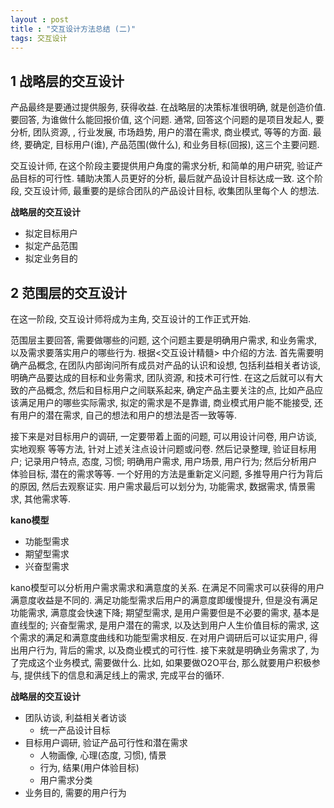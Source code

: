 ```yaml
---
layout : post
title : "交互设计方法总结 (二)"
tags: 交互设计
---
```


## 1 战略层的交互设计
产品最终是要通过提供服务, 获得收益. 在战略层的决策标准很明确, 就是创造价值. 要回答, 为谁做什么能回报价值, 这个问题. 通常, 回答这个问题的是项目发起人, 要分析, 团队资源, , 行业发展, 市场趋势, 用户的潜在需求, 商业模式, 等等的方面. 
最终, 要确定, 目标用户(谁), 产品范围(做什么), 和业务目标(回报), 这三个主要问题. 

交互设计师, 在这个阶段主要提供用户角度的需求分析, 和简单的用户研究, 验证产品目标的可行性. 辅助决策人员更好的分析, 最后就产品设计目标达成一致. 
这个阶段, 交互设计师, 最重要的是综合团队的产品设计目标, 收集团队里每个人 的想法. 

**战略层的交互设计**

- 拟定目标用户
- 拟定产品范围
- 拟定业务目的

## 2 范围层的交互设计
在这一阶段, 交互设计师将成为主角, 交互设计的工作正式开始.
 
范围层主要回答, 需要做哪些的问题, 这个问题主要是明确用户需求, 和业务需求, 以及需求要落实用户的哪些行为.
根据<交互设计精髓> 中介绍的方法. 首先需要明确产品概念, 在团队内部询问所有成员对产品的认识和设想, 包括利益相关者访谈, 明确产品要达成的目标和业务需求, 团队资源, 和技术可行性. 在这之后就可以有大致的产品概念, 然后和目标用户之间联系起来, 确定产品主要关注的点, 比如产品应该满足用户的哪些实际需求, 拟定的需求是不是靠谱, 商业模式用户能不能接受, 还有用户的潜在需求, 自己的想法和用户的想法是否一致等等.

接下来是对目标用户的调研, 一定要带着上面的问题, 可以用设计问卷, 用户访谈, 实地观察 等等方法, 针对上述关注点设计问题或问卷. 然后记录整理, 验证目标用户; 记录用户特点, 态度, 习惯; 明确用户需求, 用户场景, 用户行为; 然后分析用户体验目标, 潜在的需求等等.
一个好用的方法是重新定义问题, 多推导用户行为背后的原因, 然后去观察证实.
用户需求最后可以划分为, 功能需求, 数据需求, 情景需求, 其他需求等.

**kano模型**

- 功能型需求
- 期望型需求
- 兴奋型需求

kano模型可以分析用户需求需求和满意度的关系. 在满足不同需求可以获得的用户满意度收益是不同的. 满足功能型需求后用户的满意度即缓慢提升, 但是没有满足功能需求, 满意度会快速下降; 期望型需求, 是用户需要但是不必要的需求, 基本是直线型的; 兴奋型需求, 是用户潜在的需求, 以及达到用户人生价值目标的需求, 这个需求的满足和满意度曲线和功能型需求相反.
在对用户调研后可以证实用户, 得出用户行为, 背后的需求, 以及商业模式的可行性. 接下来就是明确业务需求了, 为了完成这个业务模式, 需要做什么. 比如, 如果要做O2O平台, 那么就要用户积极参与, 提供线下的信息和满足线上的需求, 完成平台的循环.

**战略层的交互设计**

- 团队访谈, 利益相关者访谈
	- 统一产品设计目标
- 目标用户调研, 验证产品可行性和潜在需求
	- 人物画像, 心理(态度, 习惯), 情景
	- 行为, 结果(用户体验目标)
	- 用户需求分类
- 业务目的, 需要的用户行为
